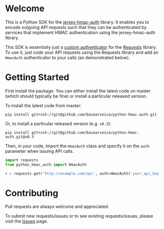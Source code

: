 Welcome
=======

This is a Python SDK for the [jersey-hmac-auth](https://github.com/bazaarvoice/jersey-hmac-auth) library.
It enables you to encode outgoing API requests such that they can be authenticated by services that implement 
HMAC authentication using the jersey-hmac-auth library.

This SDK is essentially just a [custom authenticator](http://docs.python-requests.org/en/latest/user/advanced/#custom-authentication)
for the [Requests](http://docs.python-requests.org) library. To use it, just code your API requests using the
Requests library and add an `HmacAuth` authenticator to your calls (as demonstrated below).


Getting Started
===============

First install the package. You can either install the latest code on master (which should typically 
be fine) or install a particular released version.

To install the latest code from master:

```
pip install git+ssh://git@github.com/bazaarvoice/python-hmac-auth.git
```

Or, to install a particular released version (e.g. `v0.3`):

```
pip install git+ssh://git@github.com/bazaarvoice/python-hmac-auth.git@v0.3
```

Then, in your code, import the `HmacAuth` class and specify it on the `auth` parameter when issuing
API calls.

```python
import requests
from python_hmac_auth import HmacAuth

r = requests.get('http://example.com/api', auth=HmacAuth('your_api_key', 'your_secret_key'))
```


Contributing
============

Pull requests are always welcome and appreciated.

To submit new requests/issues or to see existing requests/issues, please 
visit the [Issues](https://github.com/bazaarvoice/python-hmac-auth/issues) page.
